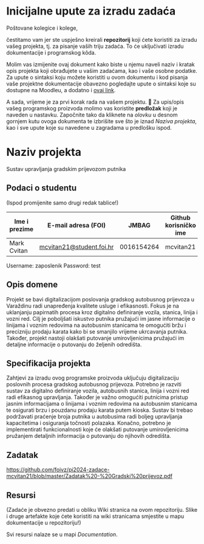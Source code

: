 # Inicijalne upute za izradu zadaća
Poštovane kolegice i kolege, 

čestitamo vam jer ste uspješno kreirali **repozitorij** koji ćete koristiti za izradu vašeg projekta, tj. za pisanje vaših triju zadaća. To će uključivati izradu dokumentacije i programskog kôda.

Molim vas izmijenite ovaj dokument kako biste u njemu naveli naziv i kratak opis projekta koji obrađujete u vašim zadaćama, kao i vaše osobne podatke. Za upute o sintaksi koju možete koristiti u ovom dokumentu i kod pisanja vaše projektne dokumentacije obavezno pogledajte upute o sintaksi koje su dostupne na Moodleu, a dodatno i [ovaj link](https://guides.github.com/features/mastering-markdown/).

A sada, vrijeme je za prvi korak rada na vašem projektu. 🙂 Za upis/opis vašeg programskog proizvoda molimo vas koristite **predložak** koji je naveden u nastavku. Započnite tako da kliknete na *olovku* u desnom gornjem kutu ovoga dokumenta te izbrišite sve što je iznad _Naziva projekta_, kao i sve upute koje su navedene u zagradama u predlošku ispod.

# Naziv projekta
Sustav upravljanja gradskim prijevozom putnika

## Podaci o studentu
(Ispod promijenite samo drugi redak tablice!)

Ime i prezime | E-mail adresa (FOI) | JMBAG | Github korisničko ime
------------  | ------------------- | ----- | ---------------------
Mark Cvitan | mcvitan21@student.foi.hr | 0016154264 | mcvitan21

Username: zaposlenik
Password: test


## Opis domene
Projekt se bavi digitalizacijom poslovanja gradskog autobusnog prijevoza u Varaždinu radi unapređenja kvalitete usluge i efikasnosti. Fokus je na uklanjanju papirnatih procesa kroz digitalno definiranje vozila, stanica, linija i vozni red. Cilj je poboljšati iskustvo putnika pružajući im jasne informacije o linijama i voznim redovima na autobusnim stanicama te omogućiti bržu i precizniju prodaju karata kako bi se smanjilo vrijeme ukrcavanja putnika. Također, projekt nastoji olakšati putovanje umirovljenicima pružajući im detaljne informacije o putovanju do željenih odredišta.

## Specifikacija projekta
Zahtjevi za izradu ovog programske proizvoda uključuju digitalizaciju poslovnih procesa gradskog autobusnog prijevoza. Potrebno je razviti sustav za digitalno definiranje vozila, autobusnih stanica, linija i vozni red radi efikasnog upravljanja. Također je važno omogućiti putnicima pristup jasnim informacijama o linijama i voznim redovima na autobusnim stanicama te osigurati brzu i pouzdanu prodaju karata putem kioska. Sustav bi trebao podržavati praćenje broja putnika u autobusima radi boljeg upravljanja kapacitetima i osiguranja točnosti polazaka. Konačno, potrebno je implementirati funkcionalnosti koje će olakšati putovanje umirovljenicima pružanjem detaljnih informacija o putovanju do njihovih odredišta.

## Zadatak
https://github.com/foivz/pi2024-zadace-mcvitan21/blob/master/Zadatak%20-%20Gradski%20prijevoz.pdf

## Resursi
(Zadaće je obvezno predati u obliku Wiki stranica na ovom repozitoriju. Slike i druge artefakte koje ćete koristiti na wiki stranicama smjestite u mapu dokumentacije u repozitoriju!)

Svi resursi nalaze se u mapi _Documentation_.
